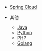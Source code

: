 <!-- _navbar.md -->

* [Spring Cloud](/)

* 其他
  * [Java](/java/)
  * [Python](/python/)
  * [PHP](/php/)
  * [Golang](/golang/)